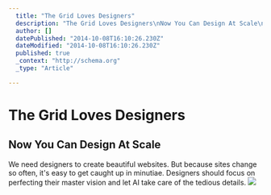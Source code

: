 ```yaml
---
  title: "The Grid Loves Designers"
  description: "The Grid Loves Designers\nNow You Can Design At Scale\nWe need designers to create beautiful websites. But because sites change so often, it&#39;s easy to get cau"
  author: []
  datePublished: "2014-10-08T16:10:26.230Z"
  dateModified: "2014-10-08T16:10:26.230Z"
  published: true
  _context: "http://schema.org"
  _type: "Article"

---
```

# The Grid Loves Designers

## Now You Can Design At Scale

We need designers to create beautiful websites. But because sites change so often, it's easy to get caught up in minutiae. Designers should focus on perfecting their master vision and let AI take care of the tedious details.
![](https://s3-us-west-2.amazonaws.com/cdn.thegrid.io/posts/designers-02.jpg)